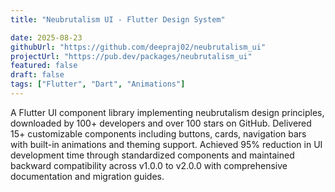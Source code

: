 ```yaml
---
title: "Neubrutalism UI - Flutter Design System"

date: 2025-08-23
githubUrl: "https://github.com/deepraj02/neubrutalism_ui"
projectUrl: "https://pub.dev/packages/neubrutalism_ui"
featured: false
draft: false
tags: ["Flutter", "Dart", "Animations"]
---
```


A Flutter UI component library implementing neubrutalism design principles, downloaded by 100+ developers and over 100 stars on GitHub. Delivered 15+ customizable components including buttons, cards, navigation bars with built-in animations and theming support. Achieved 95% reduction in UI development time through standardized components and maintained backward compatibility across v1.0.0 to v2.0.0 with comprehensive documentation and migration guides.
